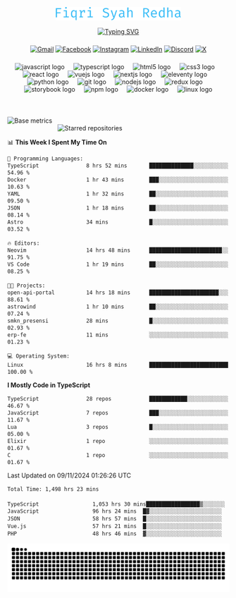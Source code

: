 <p align="center">
  <img src="./assets/name.svg" height="30" alt="Fiqri Syah Redha" />
</p>

<p align="center">
  <a href="https://git.io/typing-svg"><img src="https://readme-typing-svg.demolab.com?font=Fira+Code&pause=1000&center=true&vCenter=true&random=false&width=435&lines=Mid-Level+Frontend+Engineer;2%2B+years+experience;Always+learning+new+things" alt="Typing SVG" /></a>
</p>

###

<div align="center">

[![Gmail](https://img.shields.io/badge/Gmail-D14836?logo=gmail&logoColor=white)](mailto:fiqrisyahredha@gmail.com)
[![Facebook](https://img.shields.io/badge/Facebook-%231877F2.svg?logo=Facebook&logoColor=white)](https://www.facebook.com/fiqrisyahredha)
[![Instagram](https://img.shields.io/badge/Instagram-%23E4405F.svg?logo=Instagram&logoColor=white)](https://instagram.com/fiqrisyahredha)
[![LinkedIn](https://img.shields.io/badge/Linkedin-%230077B5.svg?logo=linkedin&logoColor=white)](https://www.linkedin.com/in/fiqrisyahredha)
[![Discord](https://img.shields.io/badge/Discord-%235865F2.svg?&logo=discord&logoColor=white)](https://discordapp.com/users/484183499050582027)
[![X](https://img.shields.io/badge/X-%23000000.svg?logo=X&logoColor=white)](https://x.com/fiqrisyahredha)

</div>

###

<div align="center">
  <img src="https://cdn.jsdelivr.net/gh/devicons/devicon/icons/javascript/javascript-original.svg" height="32" alt="javascript logo"  />
  <img width="12" />
  <img src="https://cdn.jsdelivr.net/gh/devicons/devicon/icons/typescript/typescript-original.svg" height="32" alt="typescript logo"  />
  <img width="12" />
  <img src="https://cdn.jsdelivr.net/gh/devicons/devicon/icons/html5/html5-original.svg" height="32" alt="html5 logo"  />
  <img width="12" />
  <img src="https://cdn.jsdelivr.net/gh/devicons/devicon/icons/css3/css3-original.svg" height="32" alt="css3 logo"  />
  <img width="12" />
  <img src="https://cdn.jsdelivr.net/gh/devicons/devicon/icons/react/react-original.svg" height="32" alt="react logo"  />
  <img width="12" />
  <img src="https://cdn.jsdelivr.net/gh/devicons/devicon/icons/vuejs/vuejs-original.svg" height="32" alt="vuejs logo"  />
  <img width="12" />
  <img src="https://cdn.jsdelivr.net/gh/devicons/devicon/icons/nextjs/nextjs-original.svg" height="32" alt="nextjs logo"  />
  <img width="12" />
  <img src="https://cdn.jsdelivr.net/gh/devicons/devicon/icons/eleventy/eleventy-original.svg" height="32" alt="eleventy logo"  />
  <img width="12" />
  <img src="https://cdn.jsdelivr.net/gh/devicons/devicon/icons/python/python-original.svg" height="32" alt="python logo"  />
  <img width="12" />
  <img src="https://cdn.jsdelivr.net/gh/devicons/devicon/icons/git/git-original.svg" height="32" alt="git logo"  />
  <img width="12" />
  <img src="https://cdn.jsdelivr.net/gh/devicons/devicon/icons/nodejs/nodejs-original.svg" height="32" alt="nodejs logo"  />
  <img width="12" />
  <img src="https://cdn.jsdelivr.net/gh/devicons/devicon/icons/redux/redux-original.svg" height="32" alt="redux logo"  />
  <img width="12" />
  <img src="https://cdn.jsdelivr.net/gh/devicons/devicon/icons/storybook/storybook-original.svg" height="32" alt="storybook logo"  />
  <img width="12" />
  <img src="https://cdn.jsdelivr.net/gh/devicons/devicon/icons/npm/npm-original-wordmark.svg" height="32" alt="npm logo"  />
  <img width="12" />
  <img src="https://cdn.jsdelivr.net/gh/devicons/devicon/icons/docker/docker-original.svg" height="32" alt="docker logo"  />
  <img width="12" />
  <img src="https://cdn.jsdelivr.net/gh/devicons/devicon/icons/linux/linux-original.svg" height="32" alt="linux logo"  />
</div>

###

<br clear="both">

<!--START_SECTION:metrics-->

[<img align="left" width="390" alt="Base metrics" src="https://gist.githubusercontent.com/fiqrisr/bbcf04a19349368e6c7873e2f7bbd987/raw/base.svg">](#)
[<img align="right" width="390" alt="Starred repositories" src="https://gist.githubusercontent.com/fiqrisr/bbcf04a19349368e6c7873e2f7bbd987/raw/starred.svg">](#)

<br clear="both">
<p></p>

<!--END_SECTION:metrics-->

<!-- <p align="center"> -->
<!--   <img src="https://github-readme-streak-stats.herokuapp.com/?user=fiqrisr&theme=ayu-mirage&hide_border=false" height="160" /> -->
<!-- </p> -->

<!--START_SECTION:waka1-->
📊 **This Week I Spent My Time On** 

```text
💬 Programming Languages: 
TypeScript               8 hrs 52 mins       ██████████████░░░░░░░░░░░   54.96 % 
Docker                   1 hr 43 mins        ███░░░░░░░░░░░░░░░░░░░░░░   10.63 % 
YAML                     1 hr 32 mins        ██░░░░░░░░░░░░░░░░░░░░░░░   09.50 % 
JSON                     1 hr 18 mins        ██░░░░░░░░░░░░░░░░░░░░░░░   08.14 % 
Astro                    34 mins             █░░░░░░░░░░░░░░░░░░░░░░░░   03.52 % 

🔥 Editors: 
Neovim                   14 hrs 48 mins      ███████████████████████░░   91.75 % 
VS Code                  1 hr 19 mins        ██░░░░░░░░░░░░░░░░░░░░░░░   08.25 % 

🐱‍💻 Projects: 
open-api-portal          14 hrs 18 mins      ██████████████████████░░░   88.61 % 
astrowind                1 hr 10 mins        ██░░░░░░░░░░░░░░░░░░░░░░░   07.24 % 
smkn_presensi            28 mins             █░░░░░░░░░░░░░░░░░░░░░░░░   02.93 % 
erp-fe                   11 mins             ░░░░░░░░░░░░░░░░░░░░░░░░░   01.23 % 

💻 Operating System: 
Linux                    16 hrs 8 mins       █████████████████████████   100.00 % 
```

**I Mostly Code in TypeScript** 

```text
TypeScript               28 repos            ████████████░░░░░░░░░░░░░   46.67 % 
JavaScript               7 repos             ███░░░░░░░░░░░░░░░░░░░░░░   11.67 % 
Lua                      3 repos             █░░░░░░░░░░░░░░░░░░░░░░░░   05.00 % 
Elixir                   1 repo              ░░░░░░░░░░░░░░░░░░░░░░░░░   01.67 % 
C                        1 repo              ░░░░░░░░░░░░░░░░░░░░░░░░░   01.67 % 
```




 Last Updated on 09/11/2024 01:26:26 UTC
<!--END_SECTION:waka1-->

<!--START_SECTION:waka2-->

```txt
Total Time: 1,498 hrs 23 mins

TypeScript                 1,053 hrs 30 mins█████████████████▒░░░░░░░   69.73 %
JavaScript                 96 hrs 24 mins  █▓░░░░░░░░░░░░░░░░░░░░░░░   06.38 %
JSON                       58 hrs 57 mins  █░░░░░░░░░░░░░░░░░░░░░░░░   03.90 %
Vue.js                     57 hrs 21 mins  █░░░░░░░░░░░░░░░░░░░░░░░░   03.80 %
PHP                        48 hrs 46 mins  ▓░░░░░░░░░░░░░░░░░░░░░░░░   03.23 %
```

<!--END_SECTION:waka2-->

<img src="https://raw.githubusercontent.com/fiqrisr/fiqrisr/output/snake.svg" alt="Snake animation" />
